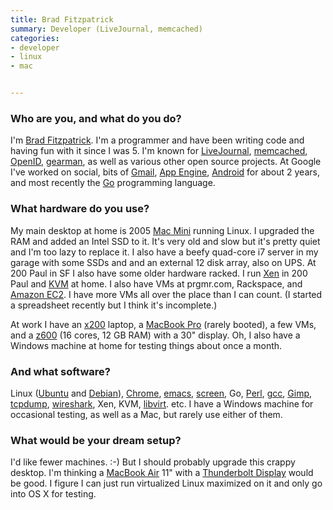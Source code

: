 ```yaml
---
title: Brad Fitzpatrick
summary: Developer (LiveJournal, memcached)
categories:
- developer
- linux
- mac


---
```


### Who are you, and what do you do?

I'm [Brad Fitzpatrick](http://bradfitz.com/ "Brad's website"). I'm a programmer and have been writing code and having fun with it since I was 5. I'm known for [LiveJournal][], [memcached][], [OpenID][], [gearman][], as well as various other open source projects. At Google I've worked on social, bits of [Gmail][], [App Engine][app-engine], [Android][] for about 2 years, and most recently the [Go][] programming language.

### What hardware do you use?

My main desktop at home is 2005 [Mac Mini][mac-mini] running Linux. I upgraded the RAM and added an Intel SSD to it. It's very old and slow but it's pretty quiet and I'm too lazy to replace it. I also have a beefy quad-core i7 server in my garage with some SSDs and and an external 12 disk array, also on UPS. At 200 Paul in SF I also have some older hardware racked. I run [Xen][] in 200 Paul and [KVM][] at home. I also have VMs at prgmr.com, Rackspace, and [Amazon EC2][ec2]. I have more VMs all over the place than I can count. (I started a spreadsheet recently but I think it's incomplete.)

At work I have an [x200][thinkpad-x200] laptop, a [MacBook Pro][macbook-pro] (rarely booted), a few VMs, and a [z600][] (16 cores, 12 GB RAM) with a 30" display. Oh, I also have a Windows machine at home for testing things about once a month.

### And what software?

Linux ([Ubuntu][] and [Debian][]), [Chrome][], [emacs][], [screen][], Go, [Perl][], [gcc][], [Gimp][], [tcpdump][], [wireshark][], Xen, KVM, [libvirt][]. etc. I have a Windows machine for occasional testing, as well as a Mac, but rarely use either of them.

### What would be your dream setup?

I'd like fewer machines. :-) But I should probably upgrade this crappy desktop. I'm thinking a [MacBook Air][macbook-air] 11" with a [Thunderbolt Display][thunderbolt-display] would be good. I figure I can just run virtualized Linux maximized on it and only go into OS X for testing.

[mac-mini]: https://www.apple.com/mac-mini/ "A small desktop computer."
[macbook-air]: https://www.apple.com/macbook-air/ "A very thin laptop."
[macbook-pro]: https://www.apple.com/macbook-pro/ "A laptop."
[thinkpad-x200]: http://shop.lenovo.com/us/notebooks/thinkpad/x-series/x200 "A 12.1 inch PC laptop."
[thunderbolt-display]: https://www.apple.com/displays/ "A Thunderbolt-powered monitor."
[z600]: https://www.amazon.com/HP-Z600-Workstation-Quad-2-13GHz/dp/B003H0KZ6E "A powerful PC workstation."
[android]: https://developers.google.com/android/?csw=1 "A mobile phone platform."
[app-engine]: https://cloud.google.com/appengine/?csw=1 "Hosting for web applications."
[chrome]: https://www.google.com/intl/en/chrome/browser/ "A WebKit-based browser, where each tab runs in its own thread."
[debian]: https://www.debian.org/ "A Linux distribution."
[ec2]: https://aws.amazon.com/ec2/ "A web service for virtualised processing."
[emacs]: http://www.gnu.org/software/emacs/ "A free open-source text editor."
[gcc]: http://gcc.gnu.org/ "Code compiler frontends."
[gearman]: http://gearman.org/ "Powerful software for sending tasks across to multiple computers at once."
[gimp]: https://www.gimp.org/ "An open-source image editor."
[gmail]: https://mail.google.com/mail/ "Web-based email."
[go]: https://golang.org/ "A compiled programming language."
[kvm]: http://www.linux-kvm.org/page/Main_Page "Virtualisation software for Linux operating systems."
[libvirt]: https://libvirt.org/ "A library for interacting with various OS' virtualisation capabilities."
[livejournal]: https://www.livejournal.com/ "A journal and community site."
[memcached]: http://memcached.org/ "A memory object caching system."
[openid]: https://openid.net/ "A system for logging into one site using existing credentials elsewhere."
[perl]: https://www.perl.org/ "An interpreted scripting language."
[screen]: http://www.gnu.org/software/screen/ "Think of it as tabs for your *nix terminal."
[tcpdump]: http://www.tcpdump.org/ "A command-line tool for analysing packets."
[ubuntu]: https://www.ubuntu.com/ "A Unix distribution."
[wireshark]: https://www.wireshark.org/ "A network protocol analyser."
[xen]: https://www.xenproject.org/ "Virtualisation software."
